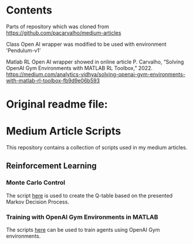 # Contents 

Parts of repository which was cloned from https://github.com/pacarvalho/medium-articles

Class Open AI wrapper was modified to be used with environment 'Pendulum-v1'

Matlab RL Open AI wrapper showed in online article
P. Carvalho, “Solving OpenAI Gym Environments with MATLAB RL Toolbox,” 2022.
 https://medium.com/analytics-vidhya/solving-openai-gym-environments-with-matlab-rl-toolbox-fb9d9e06b593 

# Original readme file:

# Medium Article Scripts
This repository contains a collection of scripts used in my medium articles. 

## Reinforcement Learning
### Monte Carlo Control

The script [here](reinforcement-learning/monte-carlo-control-1/main.py) is used to create the Q-table based on the presented Markov Decision Process. 

### Training with OpenAI Gym Environments in MATLAB

The scripts [here](reinforcement-learning/openai-gym-matlab) can be used to train agents using OpenAI Gym environments.  